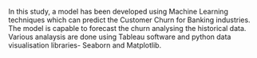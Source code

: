 In this study, a model has been developed using Machine Learning techniques which can predict the Customer Churn for Banking industries. The model is capable to forecast the churn analysing the historical data. Various analaysis are done using Tableau software and python data visualisation libraries- Seaborn and Matplotlib. 

